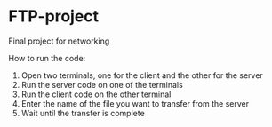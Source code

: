 # FTP-project
Final project for networking

How to run the code:
1. Open two terminals, one for the client and the other for the server
2. Run the server code on one of the terminals
3. Run the client code on the other terminal
4. Enter the name of the file you want to transfer from the server
5. Wait until the transfer is complete 
